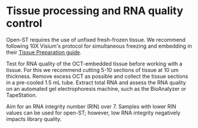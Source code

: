 # Tissue processing and RNA quality control 

Open-ST requires the use of unfixed fresh-frozen tissue. We recommend following 10X Visium's protocol for simultaneous freezing and embedding in their [Tissue Preparation guide](https://cdn.10xgenomics.com/image/upload/v1695417744/support-documents/CG000240_Demonstrated_Protocol_VisiumSpatialProtocols_TissuePreparationGuide_RevE.pdf).

Test for RNA quality of the OCT-embedded tissue before working with a tissue. 
For this we recommend cutting 5-10 sections of tissue at 10 um thickness. Remove excess OCT as possible and collect the tissue sections in a pre-cooled 1.5 mL tube. Extract total RNA and assess the RNA quality on an automated gel electrophoresis machine, such as the BioAnalyzer or TapeStation. 

Aim for an RNA integrity number (RIN) over 7.
Samples with lower RIN values can be used for open-ST; however, low RNA integrity negatively impacts library quality.